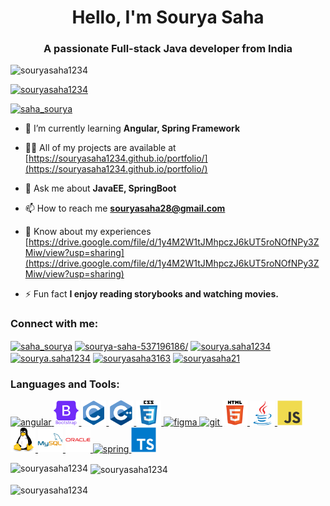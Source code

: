 <h1 align="center">Hello, I'm Sourya Saha</h1>
<h3 align="center">A passionate Full-stack Java developer from India</h3>

<p align="left"> <img src="https://komarev.com/ghpvc/?username=souryasaha1234&label=Profile%20views&color=0e75b6&style=flat" alt="souryasaha1234" /> </p>

<p align="left"> <a href="https://github.com/ryo-ma/github-profile-trophy"><img src="https://github-profile-trophy.vercel.app/?username=souryasaha1234" alt="souryasaha1234" /></a> </p>

<p align="left"> <a href="https://twitter.com/saha_sourya" target="blank"><img src="https://img.shields.io/twitter/follow/saha_sourya?logo=twitter&style=for-the-badge" alt="saha_sourya" /></a> </p>

- 🌱 I’m currently learning **Angular, Spring Framework**

- 👨‍💻 All of my projects are available at [https://souryasaha1234.github.io/portfolio/](https://souryasaha1234.github.io/portfolio/)

- 💬 Ask me about **JavaEE, SpringBoot**

- 📫 How to reach me **souryasaha28@gmail.com**

- 📄 Know about my experiences [https://drive.google.com/file/d/1y4M2W1tJMhpczJ6kUT5roNOfNPy3ZMiw/view?usp=sharing](https://drive.google.com/file/d/1y4M2W1tJMhpczJ6kUT5roNOfNPy3ZMiw/view?usp=sharing)

- ⚡ Fun fact **I enjoy reading storybooks and watching movies.**

<h3 align="left">Connect with me:</h3>
<p align="left">
<a href="https://twitter.com/saha_sourya" target="blank"><img align="center" src="https://raw.githubusercontent.com/rahuldkjain/github-profile-readme-generator/master/src/images/icons/Social/twitter.svg" alt="saha_sourya" height="30" width="40" /></a>
<a href="https://linkedin.com/in/sourya-saha-537196186/" target="blank"><img align="center" src="https://raw.githubusercontent.com/rahuldkjain/github-profile-readme-generator/master/src/images/icons/Social/linked-in-alt.svg" alt="sourya-saha-537196186/" height="30" width="40" /></a>
<a href="https://instagram.com/sourya.saha1234" target="blank"><img align="center" src="https://raw.githubusercontent.com/rahuldkjain/github-profile-readme-generator/master/src/images/icons/Social/instagram.svg" alt="sourya.saha1234" height="30" width="40" /></a>
<a href="https://www.facebook.com/sourya.saha1234/" target="blank"><img align="center" src="https://raw.githubusercontent.com/rahuldkjain/github-profile-readme-generator/master/src/images/icons/Social/facebook.svg" alt="sourya.saha1234" height="30" width="40" /></a>
<a href="https://www.youtube.com/@souryasaha3163" target="blank"><img align="center" src="https://raw.githubusercontent.com/rahuldkjain/github-profile-readme-generator/master/src/images/icons/Social/youtube.svg" alt="souryasaha3163" height="30" width="40" /></a>
<a href="https://auth.geeksforgeeks.org/user/souryasaha21" target="blank"><img align="center" src="https://raw.githubusercontent.com/rahuldkjain/github-profile-readme-generator/master/src/images/icons/Social/geeks-for-geeks.svg" alt="souryasaha21" height="30" width="40" /></a>
</p>

<h3 align="left">Languages and Tools:</h3>
<p align="left"> <a href="https://angular.io" target="_blank" rel="noreferrer"> <img src="https://angular.io/assets/images/logos/angular/angular.svg" alt="angular" width="40" height="40"/> </a> <a href="https://getbootstrap.com" target="_blank" rel="noreferrer"> <img src="https://raw.githubusercontent.com/devicons/devicon/master/icons/bootstrap/bootstrap-plain-wordmark.svg" alt="bootstrap" width="40" height="40"/> </a> <a href="https://www.cprogramming.com/" target="_blank" rel="noreferrer"> <img src="https://raw.githubusercontent.com/devicons/devicon/master/icons/c/c-original.svg" alt="c" width="40" height="40"/> </a> <a href="https://www.w3schools.com/cpp/" target="_blank" rel="noreferrer"> <img src="https://raw.githubusercontent.com/devicons/devicon/master/icons/cplusplus/cplusplus-original.svg" alt="cplusplus" width="40" height="40"/> </a> <a href="https://www.w3schools.com/css/" target="_blank" rel="noreferrer"> <img src="https://raw.githubusercontent.com/devicons/devicon/master/icons/css3/css3-original-wordmark.svg" alt="css3" width="40" height="40"/> </a> <a href="https://www.figma.com/" target="_blank" rel="noreferrer"> <img src="https://www.vectorlogo.zone/logos/figma/figma-icon.svg" alt="figma" width="40" height="40"/> </a> <a href="https://git-scm.com/" target="_blank" rel="noreferrer"> <img src="https://www.vectorlogo.zone/logos/git-scm/git-scm-icon.svg" alt="git" width="40" height="40"/> </a> <a href="https://www.w3.org/html/" target="_blank" rel="noreferrer"> <img src="https://raw.githubusercontent.com/devicons/devicon/master/icons/html5/html5-original-wordmark.svg" alt="html5" width="40" height="40"/> </a> <a href="https://www.java.com" target="_blank" rel="noreferrer"> <img src="https://raw.githubusercontent.com/devicons/devicon/master/icons/java/java-original.svg" alt="java" width="40" height="40"/> </a> <a href="https://developer.mozilla.org/en-US/docs/Web/JavaScript" target="_blank" rel="noreferrer"> <img src="https://raw.githubusercontent.com/devicons/devicon/master/icons/javascript/javascript-original.svg" alt="javascript" width="40" height="40"/> </a> <a href="https://www.linux.org/" target="_blank" rel="noreferrer"> <img src="https://raw.githubusercontent.com/devicons/devicon/master/icons/linux/linux-original.svg" alt="linux" width="40" height="40"/> </a> <a href="https://www.mysql.com/" target="_blank" rel="noreferrer"> <img src="https://raw.githubusercontent.com/devicons/devicon/master/icons/mysql/mysql-original-wordmark.svg" alt="mysql" width="40" height="40"/> </a> <a href="https://www.oracle.com/" target="_blank" rel="noreferrer"> <img src="https://raw.githubusercontent.com/devicons/devicon/master/icons/oracle/oracle-original.svg" alt="oracle" width="40" height="40"/> </a> <a href="https://spring.io/" target="_blank" rel="noreferrer"> <img src="https://www.vectorlogo.zone/logos/springio/springio-icon.svg" alt="spring" width="40" height="40"/> </a> <a href="https://www.typescriptlang.org/" target="_blank" rel="noreferrer"> <img src="https://raw.githubusercontent.com/devicons/devicon/master/icons/typescript/typescript-original.svg" alt="typescript" width="40" height="40"/> </a> </p>

<p><img align="left" src="https://github-readme-stats.vercel.app/api/top-langs?username=souryasaha1234&show_icons=true&locale=en&layout=compact" alt="souryasaha1234" /></p>

<p>&nbsp;<img align="center" src="https://github-readme-stats.vercel.app/api?username=souryasaha1234&show_icons=true&locale=en" alt="souryasaha1234" /></p>

<p><img align="center" src="https://github-readme-streak-stats.herokuapp.com/?user=souryasaha1234&" alt="souryasaha1234" /></p>
